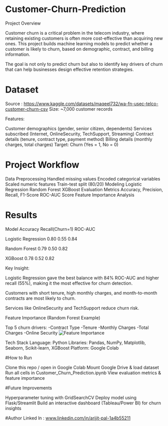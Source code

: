 # Customer-Churn-Prediction
Project Overview

Customer churn is a critical problem in the telecom industry, where retaining existing customers is often more cost-effective than acquiring new ones. This project builds machine learning models to predict whether a customer is likely to churn, based on demographic, contract, and billing information.

The goal is not only to predict churn but also to identify key drivers of churn that can help businesses design effective retention strategies.

# Dataset
Source : https://www.kaggle.com/datasets/maqeel732/wa-fn-usec-telco-customer-churn-csv
Size:  ~7,000 customer records

Features:

Customer demographics (gender, senior citizen, dependents)
Services subscribed (Internet, OnlineSecurity, TechSupport, Streaming)
Contract details (tenure, contract type, payment method)
Billing details (monthly charges, total charges)
Target: Churn (Yes = 1, No = 0)

# Project Workflow

Data Preprocessing
  Handled missing values
  Encoded categorical variables
  Scaled numeric features
  Train-test split (80/20)
Modeling
  Logistic Regression
  Random Forest
  XGBoost
Evaluation Metrics
  Accuracy, Precision, Recall, F1-Score
  ROC-AUC Score
  Feature Importance Analysis

# Results

Model	      Accuracy	      Recall(Churn=1)    	ROC-AUC

Logistic 
Regression	 0.80	              0.55	           0.84

Random 
Forest	     0.79	              0.50             0.82

XGBoost	     0.78     	        0.52	           0.82


Key Insight:

Logistic Regression gave the best balance with 84% ROC-AUC and higher recall (55%), making it the most effective for churn detection.

Customers with short tenure, high monthly charges, and month-to-month contracts are most likely to churn.

Services like OnlineSecurity and TechSupport reduce churn risk.

Feature Importance (Random Forest Example)

Top 5 churn drivers:
 -Contract Type
 -Tenure
 -Monthly Charges
 -Total Charges
 -Online Security
 ![Feature Importance](feature_importance.png)

Tech Stack
Language: Python
Libraries: Pandas, NumPy, Matplotlib, Seaborn, Scikit-learn, XGBoost
Platform: Google Colab

#How to Run

Clone this repo / open in Google Colab
Mount Google Drive & load dataset
Run all cells in Customer_Churn_Prediction.ipynb
View evaluation metrics & feature importance

#Future Improvements

Hyperparameter tuning with GridSearchCV
Deploy model using Flask/Streamlit
Build an interactive dashboard (Tableau/Power BI) for churn insights

#Author
Linked ln : www.linkedin.com/in/arijit-pal-1a4b55211
